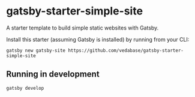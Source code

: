 # gatsby-starter-simple-site
A starter template to build simple static websites with Gatsby.

Install this starter (assuming Gatsby is installed) by running from your CLI:
```
gatsby new gatsby-site https://github.com/vedabase/gatsby-starter-simple-site
```

## Running in development
`gatsby develop`
